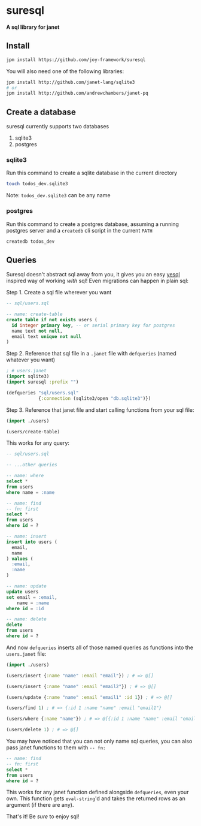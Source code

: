 # suresql
__A sql library for janet__

## Install

```sh
jpm install https://github.com/joy-framework/suresql
```

You will also need one of the following libraries:

```sh
jpm install http://github.com/janet-lang/sqlite3
# or
jpm install http://github.com/andrewchambers/janet-pq
```

## Create a database

suresql currently supports two databases

1. sqlite3
2. postgres

### sqlite3

Run this command to create a sqlite database in the current directory

```sh
touch todos_dev.sqlite3
```

Note: `todos_dev.sqlite3` can be any name

### postgres

Run this command to create a postgres database, assuming a running postgres server and a `createdb` cli script in the current `PATH`

```sh
createdb todos_dev
```

## Queries

Suresql doesn't abstract sql away from you, it gives you an easy [yesql](https://github.com/krisajenkins/yesql) inspired way of working *with* sql! Even migrations can happen in plain sql:

Step 1. Create a sql file wherever you want

```sql
-- sql/users.sql

-- name: create-table
create table if not exists users (
  id integer primary key, -- or serial primary key for postgres
  name text not null,
  email text unique not null
)
```

Step 2. Reference that sql file in a `.janet` file with `defqueries` (named whatever you want)

```clojure
; # users.janet
(import sqlite3)
(import suresql :prefix "")

(defqueries "sql/users.sql"
            {:connection (sqlite3/open "db.sqlite3")})
```

Step 3. Reference that janet file and start calling functions from your sql file:

```clojure
(import ./users)

(users/create-table)
```

This works for any query:

```sql
-- sql/users.sql

-- ...other queries

-- name: where
select *
from users
where name = :name

-- name: find
-- fn: first
select *
from users
where id = ?

-- name: insert
insert into users (
  email,
  name
) values (
  :email,
  :name
)

-- name: update
update users
set email = :email,
    name = :name
where id = :id

-- name: delete
delete
from users
where id = ?
```

And now `defqueries` inserts all of those named queries as functions into the `users.janet` file:

```clojure
(import ./users)

(users/insert {:name "name" :email "email"}) ; # => @[]

(users/insert {:name "name" :email "email2"}) ; # => @[]

(users/update {:name "name" :email "email1" :id 1}) ; # => @[]

(users/find 1) ; # => {:id 1 :name "name" :email "email1"}

(users/where {:name "name"}) ; # => @[{:id 1 :name "name" :email "email1"} {:id 2 :name "name" :email "email2"}]

(users/delete 1) ; # => @[]
```

You may have noticed that you can not only name sql queries, you can also pass janet functions to them with `-- fn: `

```sql
-- name: find
-- fn: first
select *
from users
where id = ?
```

This works for any janet function defined alongside `defqueries`, even your own. This function gets `eval-string`'d and takes the returned rows as an argument (if there are any).

That's it! Be *sure* to enjoy sql!
